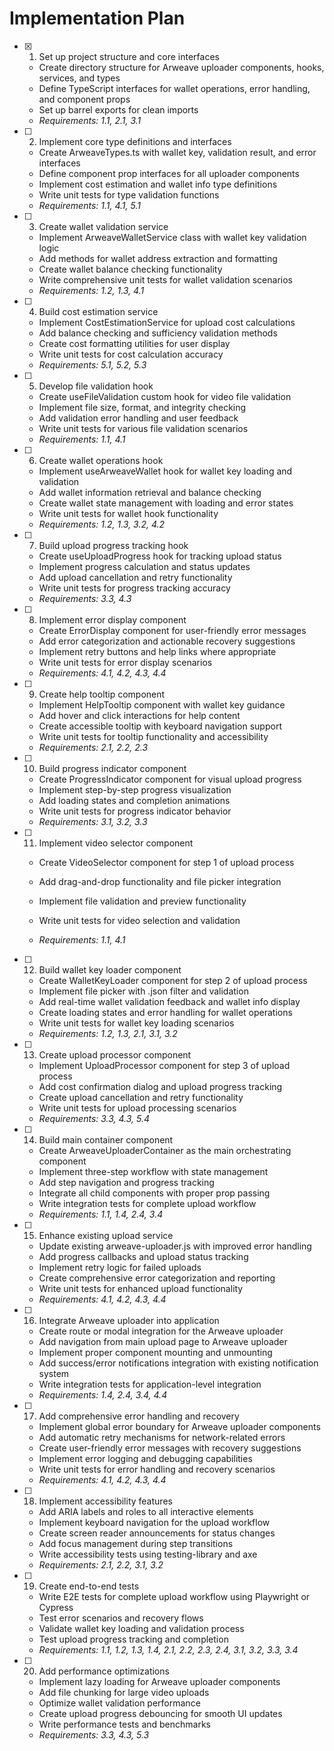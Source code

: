# Implementation Plan

- [x] 1. Set up project structure and core interfaces



  - Create directory structure for Arweave uploader components, hooks, services, and types
  - Define TypeScript interfaces for wallet operations, error handling, and component props
  - Set up barrel exports for clean imports
  - _Requirements: 1.1, 2.1, 3.1_

- [ ] 2. Implement core type definitions and interfaces
  - Create ArweaveTypes.ts with wallet key, validation result, and error interfaces
  - Define component prop interfaces for all uploader components
  - Implement cost estimation and wallet info type definitions
  - Write unit tests for type validation functions
  - _Requirements: 1.1, 4.1, 5.1_

- [ ] 3. Create wallet validation service
  - Implement ArweaveWalletService class with wallet key validation logic
  - Add methods for wallet address extraction and formatting
  - Create wallet balance checking functionality
  - Write comprehensive unit tests for wallet validation scenarios
  - _Requirements: 1.2, 1.3, 4.1_

- [ ] 4. Build cost estimation service
  - Implement CostEstimationService for upload cost calculations
  - Add balance checking and sufficiency validation methods
  - Create cost formatting utilities for user display
  - Write unit tests for cost calculation accuracy
  - _Requirements: 5.1, 5.2, 5.3_

- [ ] 5. Develop file validation hook
  - Create useFileValidation custom hook for video file validation
  - Implement file size, format, and integrity checking
  - Add validation error handling and user feedback
  - Write unit tests for various file validation scenarios
  - _Requirements: 1.1, 4.1_

- [ ] 6. Create wallet operations hook
  - Implement useArweaveWallet hook for wallet key loading and validation
  - Add wallet information retrieval and balance checking
  - Create wallet state management with loading and error states
  - Write unit tests for wallet hook functionality
  - _Requirements: 1.2, 1.3, 3.2, 4.2_

- [ ] 7. Build upload progress tracking hook
  - Create useUploadProgress hook for tracking upload status
  - Implement progress calculation and status updates
  - Add upload cancellation and retry functionality
  - Write unit tests for progress tracking accuracy
  - _Requirements: 3.3, 4.3_

- [ ] 8. Implement error display component
  - Create ErrorDisplay component for user-friendly error messages
  - Add error categorization and actionable recovery suggestions
  - Implement retry buttons and help links where appropriate
  - Write unit tests for error display scenarios
  - _Requirements: 4.1, 4.2, 4.3, 4.4_

- [ ] 9. Create help tooltip component
  - Implement HelpTooltip component with wallet key guidance
  - Add hover and click interactions for help content
  - Create accessible tooltip with keyboard navigation support
  - Write unit tests for tooltip functionality and accessibility
  - _Requirements: 2.1, 2.2, 2.3_

- [ ] 10. Build progress indicator component
  - Create ProgressIndicator component for visual upload progress
  - Implement step-by-step progress visualization
  - Add loading states and completion animations
  - Write unit tests for progress indicator behavior
  - _Requirements: 3.1, 3.2, 3.3_

- [ ] 11. Implement video selector component
  - Create VideoSelector component for step 1 of upload process
  - Add drag-and-drop functionality and file picker integration
  - Implement file validation and preview functionality
  - Write unit tests for video selection and validation



  - _Requirements: 1.1, 4.1_

- [ ] 12. Build wallet key loader component
  - Create WalletKeyLoader component for step 2 of upload process
  - Implement file picker with .json filter and validation
  - Add real-time wallet validation feedback and wallet info display
  - Create loading states and error handling for wallet operations
  - Write unit tests for wallet key loading scenarios
  - _Requirements: 1.2, 1.3, 2.1, 3.1, 3.2_

- [ ] 13. Create upload processor component
  - Implement UploadProcessor component for step 3 of upload process
  - Add cost confirmation dialog and upload progress tracking
  - Create upload cancellation and retry functionality
  - Write unit tests for upload processing scenarios
  - _Requirements: 3.3, 4.3, 5.4_

- [ ] 14. Build main container component
  - Create ArweaveUploaderContainer as the main orchestrating component
  - Implement three-step workflow with state management
  - Add step navigation and progress tracking
  - Integrate all child components with proper prop passing
  - Write integration tests for complete upload workflow
  - _Requirements: 1.1, 1.4, 2.4, 3.4_

- [ ] 15. Enhance existing upload service
  - Update existing arweave-uploader.js with improved error handling
  - Add progress callbacks and upload status tracking
  - Implement retry logic for failed uploads
  - Create comprehensive error categorization and reporting
  - Write unit tests for enhanced upload functionality
  - _Requirements: 4.1, 4.2, 4.3, 4.4_

- [ ] 16. Integrate Arweave uploader into application
  - Create route or modal integration for the Arweave uploader
  - Add navigation from main upload page to Arweave uploader
  - Implement proper component mounting and unmounting
  - Add success/error notifications integration with existing notification system
  - Write integration tests for application-level integration
  - _Requirements: 1.4, 2.4, 3.4, 4.4_

- [ ] 17. Add comprehensive error handling and recovery
  - Implement global error boundary for Arweave uploader components
  - Add automatic retry mechanisms for network-related errors
  - Create user-friendly error messages with recovery suggestions
  - Implement error logging and debugging capabilities
  - Write unit tests for error handling and recovery scenarios
  - _Requirements: 4.1, 4.2, 4.3, 4.4_

- [ ] 18. Implement accessibility features
  - Add ARIA labels and roles to all interactive elements
  - Implement keyboard navigation for the upload workflow
  - Create screen reader announcements for status changes
  - Add focus management during step transitions
  - Write accessibility tests using testing-library and axe
  - _Requirements: 2.1, 2.2, 3.1, 3.2_

- [ ] 19. Create end-to-end tests
  - Write E2E tests for complete upload workflow using Playwright or Cypress
  - Test error scenarios and recovery flows
  - Validate wallet key loading and validation process
  - Test upload progress tracking and completion
  - _Requirements: 1.1, 1.2, 1.3, 1.4, 2.1, 2.2, 2.3, 2.4, 3.1, 3.2, 3.3, 3.4_

- [ ] 20. Add performance optimizations
  - Implement lazy loading for Arweave uploader components
  - Add file chunking for large video uploads
  - Optimize wallet validation performance
  - Create upload progress debouncing for smooth UI updates
  - Write performance tests and benchmarks
  - _Requirements: 3.3, 4.3, 5.3_